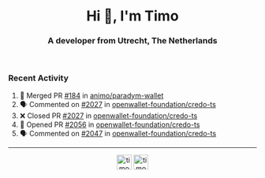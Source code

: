 <h1 align="center">Hi 👋, I'm Timo</h1>
<h3 align="center">A developer from Utrecht, The Netherlands</h3>
<br/>
<!-- https://github.com/rahuldkjain/github-profile-readme-generator --!>

<!--  <p align="left"><img src="https://github-readme-stats.vercel.app/api?username=timoglastra&show_icons=true&count_private=true&" alt="timoglastra" /></p> --!>

<!--
Github language stats
<p align="left"><img src="https://github-readme-stats.vercel.app/api/top-langs/?username=timoglastra&layout=compact" alt="timoglastra" /><p>
-->

<!-- Codestats language stats -->
<!-- <p align="left"><img src="https://codestats-readme.vercel.app/api/top-langs/?username=timoglastra&layout=compact&language_count=12" alt="timoglastra" /><p>    --!>
  
<h3>Recent Activity</h3>

<!--START_SECTION:activity-->
1. 🎉 Merged PR [#184](https://github.com/animo/paradym-wallet/pull/184) in [animo/paradym-wallet](https://github.com/animo/paradym-wallet)
2. 🗣 Commented on [#2027](https://github.com/openwallet-foundation/credo-ts/pull/2027#issuecomment-2401701743) in [openwallet-foundation/credo-ts](https://github.com/openwallet-foundation/credo-ts)
3. ❌ Closed PR [#2027](https://github.com/openwallet-foundation/credo-ts/pull/2027) in [openwallet-foundation/credo-ts](https://github.com/openwallet-foundation/credo-ts)
4. 💪 Opened PR [#2056](https://github.com/openwallet-foundation/credo-ts/pull/2056) in [openwallet-foundation/credo-ts](https://github.com/openwallet-foundation/credo-ts)
5. 🗣 Commented on [#2047](https://github.com/openwallet-foundation/credo-ts/pull/2047#issuecomment-2401654073) in [openwallet-foundation/credo-ts](https://github.com/openwallet-foundation/credo-ts)
<!--END_SECTION:activity-->

---

<p align="center">
<a href="https://twitter.com/timoglastra" target="blank"><img align="center" src="https://cdn.jsdelivr.net/npm/simple-icons@3.0.1/icons/twitter.svg" alt="timoglastra" height="30" width="30" /></a>
<a href="https://linkedin.com/in/timoglastra" target="blank"><img align="center" src="https://cdn.jsdelivr.net/npm/simple-icons@3.0.1/icons/linkedin.svg" alt="timoglastra" height="30" width="30" /></a>
</p>



